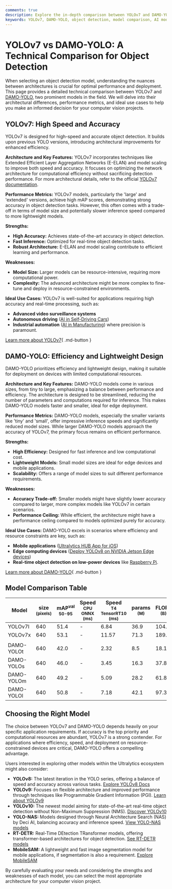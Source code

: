 ```yaml
---
comments: true
description: Explore the in-depth comparison between YOLOv7 and DAMO-YOLO. Learn about their performance, architecture, and use cases for optimal object detection.
keywords: YOLOv7, DAMO-YOLO, object detection, model comparison, AI models, computer vision, YOLO architecture, detection performance, edge devices, real-time AI
---
```


# YOLOv7 vs DAMO-YOLO: A Technical Comparison for Object Detection

When selecting an object detection model, understanding the nuances between architectures is crucial for optimal performance and deployment. This page provides a detailed technical comparison between YOLOv7 and [DAMO-YOLO](https://github.com/tinyvision/DAMO-YOLO), two prominent models in the field. We will delve into their architectural differences, performance metrics, and ideal use cases to help you make an informed decision for your computer vision projects.

<script async src="https://cdn.jsdelivr.net/npm/chart.js@3.9.1/dist/chart.min.js"></script>
<script defer src="../../javascript/benchmark.js"></script>

<canvas id="modelComparisonChart" width="1024" height="400" active-models='["YOLOv7", "DAMO-YOLO"]'></canvas>

## YOLOv7: High Speed and Accuracy

YOLOv7 is designed for high-speed and accurate object detection. It builds upon previous YOLO versions, introducing architectural improvements for enhanced efficiency.

**Architecture and Key Features:**
YOLOv7 incorporates techniques like Extended Efficient Layer Aggregation Networks (E-ELAN) and model scaling to improve both speed and accuracy. It focuses on optimizing the network architecture for computational efficiency without sacrificing detection performance. For more architectural details, refer to the official [YOLOv7 documentation](https://docs.ultralytics.com/models/yolov7/).

**Performance Metrics:**
YOLOv7 models, particularly the 'large' and 'extended' versions, achieve high mAP scores, demonstrating strong accuracy in object detection tasks. However, this often comes with a trade-off in terms of model size and potentially slower inference speed compared to more lightweight models.

**Strengths:**

- **High Accuracy:** Achieves state-of-the-art accuracy in object detection.
- **Fast Inference:** Optimized for real-time object detection tasks.
- **Robust Architecture:** E-ELAN and model scaling contribute to efficient learning and performance.

**Weaknesses:**

- **Model Size:** Larger models can be resource-intensive, requiring more computational power.
- **Complexity:** The advanced architecture might be more complex to fine-tune and deploy in resource-constrained environments.

**Ideal Use Cases:**
YOLOv7 is well-suited for applications requiring high accuracy and real-time processing, such as:

- **Advanced video surveillance systems**
- **Autonomous driving** ([AI in Self-Driving Cars](https://www.ultralytics.com/solutions/ai-in-self-driving))
- **Industrial automation** ([AI in Manufacturing](https://www.ultralytics.com/solutions/ai-in-manufacturing)) where precision is paramount.

[Learn more about YOLOv7](https://docs.ultralytics.com/models/yolov7/){ .md-button }

## DAMO-YOLO: Efficiency and Lightweight Design

DAMO-YOLO prioritizes efficiency and lightweight design, making it suitable for deployment on devices with limited computational resources.

**Architecture and Key Features:**
DAMO-YOLO models come in various sizes, from tiny to large, emphasizing a balance between performance and efficiency. The architecture is designed to be streamlined, reducing the number of parameters and computations required for inference. This makes DAMO-YOLO models faster and smaller, ideal for edge deployment.

**Performance Metrics:**
DAMO-YOLO models, especially the smaller variants like 'tiny' and 'small', offer impressive inference speeds and significantly reduced model sizes. While larger DAMO-YOLO models approach the accuracy of YOLOv7, the primary focus remains on efficient performance.

**Strengths:**

- **High Efficiency:** Designed for fast inference and low computational cost.
- **Lightweight Models:** Small model sizes are ideal for edge devices and mobile applications.
- **Scalability:** Offers a range of model sizes to suit different performance requirements.

**Weaknesses:**

- **Accuracy Trade-off:** Smaller models might have slightly lower accuracy compared to larger, more complex models like YOLOv7 in certain scenarios.
- **Performance Ceiling:** While efficient, the architecture might have a performance ceiling compared to models optimized purely for accuracy.

**Ideal Use Cases:**
DAMO-YOLO excels in scenarios where efficiency and resource constraints are key, such as:

- **Mobile applications** ([Ultralytics HUB App for iOS](https://docs.ultralytics.com/hub/app/ios/))
- **Edge computing devices** ([Deploy YOLOv8 on NVIDIA Jetson Edge devices](https://www.ultralytics.com/event/deploy-yolov8-on-nvidia-jetson-edge-device))
- **Real-time object detection on low-power devices** like [Raspberry Pi](https://docs.ultralytics.com/guides/raspberry-pi/).

[Learn more about DAMO-YOLO](https://www.ultralytics.com/blog-category/ultralytics-yolo){ .md-button }

## Model Comparison Table

| Model      | size<br><sup>(pixels) | mAP<sup>val<br>50-95 | Speed<br><sup>CPU ONNX<br>(ms) | Speed<br><sup>T4 TensorRT10<br>(ms) | params<br><sup>(M) | FLOPs<br><sup>(B) |
| ---------- | --------------------- | -------------------- | ------------------------------ | ----------------------------------- | ------------------ | ----------------- |
| YOLOv7l    | 640                   | 51.4                 | -                              | 6.84                                | 36.9               | 104.7             |
| YOLOv7x    | 640                   | 53.1                 | -                              | 11.57                               | 71.3               | 189.9             |
|            |                       |                      |                                |                                     |                    |                   |
| DAMO-YOLOt | 640                   | 42.0                 | -                              | 2.32                                | 8.5                | 18.1              |
| DAMO-YOLOs | 640                   | 46.0                 | -                              | 3.45                                | 16.3               | 37.8              |
| DAMO-YOLOm | 640                   | 49.2                 | -                              | 5.09                                | 28.2               | 61.8              |
| DAMO-YOLOl | 640                   | 50.8                 | -                              | 7.18                                | 42.1               | 97.3              |

## Choosing the Right Model

The choice between YOLOv7 and DAMO-YOLO depends heavily on your specific application requirements. If accuracy is the top priority and computational resources are abundant, YOLOv7 is a strong contender. For applications where efficiency, speed, and deployment on resource-constrained devices are critical, DAMO-YOLO offers a compelling advantage.

Users interested in exploring other models within the Ultralytics ecosystem might also consider:

- **YOLOv8:** The latest iteration in the YOLO series, offering a balance of speed and accuracy across various tasks. [Explore YOLOv8 Docs](https://docs.ultralytics.com/models/yolov8/)
- **YOLOv9:** Focuses on flexible architecture and improved performance through techniques like Programmable Gradient Information (PGI). [Learn about YOLOv9](https://docs.ultralytics.com/models/yolov9/)
- **YOLOv10:** The newest model aiming for state-of-the-art real-time object detection without Non-Maximum Suppression (NMS). [Discover YOLOv10](https://docs.ultralytics.com/models/yolov10/)
- **YOLO-NAS:** Models designed through Neural Architecture Search (NAS) by Deci AI, balancing accuracy and inference speed. [View YOLO-NAS models](https://docs.ultralytics.com/models/yolo-nas/)
- **RT-DETR:** Real-Time DEtection TRansformer models, offering transformer-based architectures for object detection. [See RT-DETR models](https://docs.ultralytics.com/models/rtdetr/)
- **MobileSAM:** A lightweight and fast image segmentation model for mobile applications, if segmentation is also a requirement. [Explore MobileSAM](https://docs.ultralytics.com/models/mobile-sam/)

By carefully evaluating your needs and considering the strengths and weaknesses of each model, you can select the most appropriate architecture for your computer vision project.